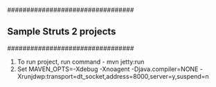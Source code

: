 #################################
## Sample Struts 2 projects ##
#################################

1. To run project, run command - mvn jetty:run
2. Set MAVEN_OPTS=-Xdebug -Xnoagent -Djava.compiler=NONE -Xrunjdwp:transport=dt_socket,address=8000,server=y,suspend=n

